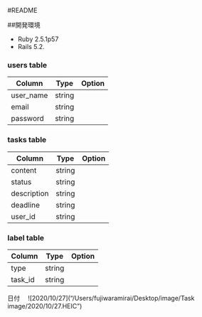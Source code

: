 #README

##開発環境
- Ruby 2.5.1p57
- Rails 5.2.

### users table
|Column   |Type  |Option|
|---------|------|------|
|user_name|string|      |
|email    |string|      |
|password |string|      |


### tasks table
|Column   |Type  |Option|
|---------|------|------|
|content  |string|      |
|status   |string|      |
|description |string|      |
|deadline |string|      |
|user_id  |string|      |

### label table
|Column   |Type  |Option|
|---------|------|------|
|type  |string|      |
|task_id  |string|      |


日付　
![2020/10/27](“/Users/fujiwaramirai/Desktop/image/Task image/2020/10/27.HEIC”)
